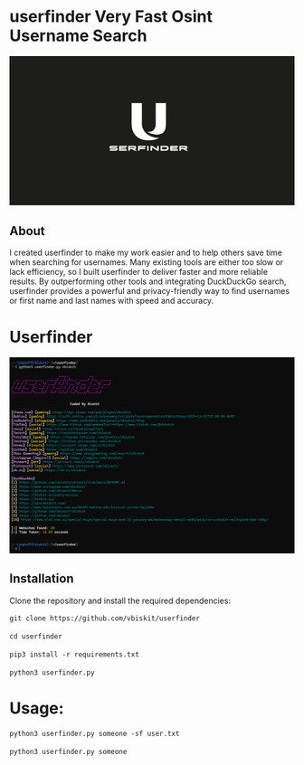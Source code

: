 # userfinder Very Fast Osint Username Search 
![Screenshot](Userfinder.png)

## About  

I created userfinder to make my work easier and to help others save time when searching for usernames. Many existing tools are either too slow or lack efficiency, so I built userfinder to deliver faster and more reliable results. By outperforming other tools and integrating DuckDuckGo search, userfinder provides a powerful and privacy-friendly way to find usernames or first name and last names with speed and accuracy. 

# Userfinder

![Screenshot](screenshot.png)

## Installation  

Clone the repository and install the required dependencies:  
```
git clone https://github.com/vbiskit/userfinder

cd userfinder

pip3 install -r requirements.txt

python3 userfinder.py
```
# Usage:
```
python3 userfinder.py someone -sf user.txt

python3 userfinder.py someone 
